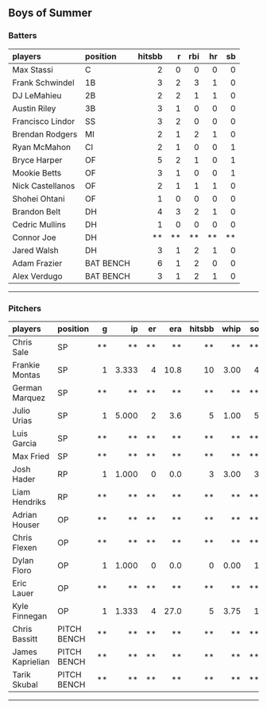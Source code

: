 ## Boys of Summer

### Batters

 
|players          |position  | hitsbb|  r| rbi| hr| sb| 
|:----------------|:---------|------:|--:|---:|--:|--:| 
|Max Stassi       |C         |      2|  0|   0|  0|  0| 
|Frank Schwindel  |1B        |      3|  2|   3|  1|  0| 
|DJ LeMahieu      |2B        |      2|  2|   1|  1|  0| 
|Austin Riley     |3B        |      3|  1|   0|  0|  0| 
|Francisco Lindor |SS        |      3|  2|   0|  0|  0| 
|Brendan Rodgers  |MI        |      2|  1|   2|  1|  0| 
|Ryan McMahon     |CI        |      2|  1|   0|  0|  1| 
|Bryce Harper     |OF        |      5|  2|   1|  0|  1| 
|Mookie Betts     |OF        |      3|  1|   0|  0|  1| 
|Nick Castellanos |OF        |      2|  1|   1|  1|  0| 
|Shohei Ohtani    |OF        |      1|  0|   0|  0|  0| 
|Brandon Belt     |DH        |      4|  3|   2|  1|  0| 
|Cedric Mullins   |DH        |      1|  0|   0|  0|  0| 
|Connor Joe       |DH        |     **| **|  **| **| **| 
|Jared Walsh      |DH        |      3|  1|   2|  1|  0| 
|Adam Frazier     |BAT BENCH |      6|  1|   2|  0|  0| 
|Alex Verdugo     |BAT BENCH |      3|  1|   2|  1|  0| 

* * *

### Pitchers

 
|players          |position    |  g|    ip| er|  era| hitsbb| whip| so|  w| sv| 
|:----------------|:-----------|--:|-----:|--:|----:|------:|----:|--:|--:|--:| 
|Chris Sale       |SP          | **|    **| **|   **|     **|   **| **| **| **| 
|Frankie Montas   |SP          |  1| 3.333|  4| 10.8|     10| 3.00|  4|  0|  0| 
|German Marquez   |SP          | **|    **| **|   **|     **|   **| **| **| **| 
|Julio Urias      |SP          |  1| 5.000|  2|  3.6|      5| 1.00|  5|  1|  0| 
|Luis Garcia      |SP          | **|    **| **|   **|     **|   **| **| **| **| 
|Max Fried        |SP          | **|    **| **|   **|     **|   **| **| **| **| 
|Josh Hader       |RP          |  1| 1.000|  0|  0.0|      3| 3.00|  3|  0|  0| 
|Liam Hendriks    |RP          | **|    **| **|   **|     **|   **| **| **| **| 
|Adrian Houser    |OP          | **|    **| **|   **|     **|   **| **| **| **| 
|Chris Flexen     |OP          | **|    **| **|   **|     **|   **| **| **| **| 
|Dylan Floro      |OP          |  1| 1.000|  0|  0.0|      0| 0.00|  1|  0|  1| 
|Eric Lauer       |OP          | **|    **| **|   **|     **|   **| **| **| **| 
|Kyle Finnegan    |OP          |  1| 1.333|  4| 27.0|      5| 3.75|  1|  0|  0| 
|Chris Bassitt    |PITCH BENCH | **|    **| **|   **|     **|   **| **| **| **| 
|James Kaprielian |PITCH BENCH | **|    **| **|   **|     **|   **| **| **| **| 
|Tarik Skubal     |PITCH BENCH | **|    **| **|   **|     **|   **| **| **| **| 


* * *


